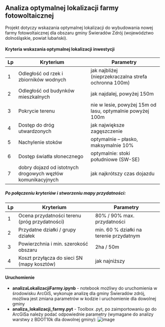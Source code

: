 ## Analiza optymalnej lokalizacji farmy fotowoltaicznej
Projekt dotyczy wskazania optymalnej lokalizacji do wybudowania nowej farmy fotowoltaicznej dla obszaru gminy Świeradów Zdrój (województwo dolnośląskie, powiat lubański).

#### Kryteria wskazania optymalnej lokalizacji inwestycji
| Lp | Kryterium | Parametry |
| ------------- | ------------- | ------------- |
| 1  | Odległość od rzek i zbiorników wodnych | jak najbliżej (nieprzekraczalna strefa ochronna 100m)  |
| 2  | Odległość od budynków mieszkalnych | jak najdalej, powyżej 150m |
| 3  | Pokrycie terenu  | nie w lesie, powyżej 15m od lasu, optymalnie powyżej 100m  |
| 4  | Dostęp do dróg utwardzonych  | jak największe zagęszczenie |
| 5  | Nachylenie stoków | optymalnie – płasko, maksymalnie 10%  |
| 6  | Dostęp światła słonecznego  | optymalnie: stoki południowe (SW-SE) |
| 7  | dobry dojazd od istotnych drogowych węzłów komunikacyjnych | jak najkrótszy czas dojazdu |

##### Po połączeniu kryteriów i stworzeniu mapy przydatności:
| Lp | Kryterium | Parametry |
| ------------- | ------------- | ------------- |
| 1  | Ocena przydatności terenu (próg przydatności) | 80% / 90% max. przydatności |
| 2  | Przydatne działki / grupy działek | min. 60 % działki na terenie przydatnym |
| 3  | Powierzchnia i min. szerokość obszaru | 2ha / 50m |
| 4  | Koszt przyłącza do sieci SN (mapy kosztów) | jak najniższy |

#### Uruchomienie
- **analizaLokalizacjiFarmy.ipynb** - notebook możliwy do uruchomienia w środowisku ArcGiS, wykonuje analizę dla gminy Świeradów zdrój, możliwa jest zmiana parametrów w kodzie i uruchomienie dla dowolnej gminy
- **analiza_lokalizacji_farmy.pyt** - Toolbox .pyt, po zaimportowaniu go do ArcGiSa należy podać odpowiednie parametry (wymagane do analizy warstwy z BDOT10k dla dowolnej gminy):
  ![image](https://github.com/user-attachments/assets/8c783faa-b8e5-4a77-94a3-14bfab1b7810)
  
